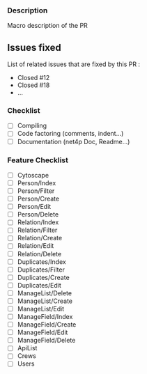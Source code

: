 ### Description
Macro description of the PR

## Issues fixed
List of related issues that are fixed by this PR :

- Closed #12
- Closed #18
- …


### Checklist
- [ ] Compiling
- [ ] Code factoring (comments, indent...)
- [ ] Documentation (net4p Doc, Readme...)

### Feature Checklist
- [ ] Cytoscape
- [ ] Person/Index
- [ ] Person/Filter
- [ ] Person/Create
- [ ] Person/Edit
- [ ] Person/Delete
- [ ] Relation/Index
- [ ] Relation/Filter
- [ ] Relation/Create
- [ ] Relation/Edit
- [ ] Relation/Delete
- [ ] Duplicates/Index
- [ ] Duplicates/Filter
- [ ] Duplicates/Create
- [ ] Duplicates/Edit
- [ ] ManageList/Delete
- [ ] ManageList/Create
- [ ] ManageList/Edit
- [ ] ManageField/Index
- [ ] ManageField/Create
- [ ] ManageField/Edit
- [ ] ManageField/Delete
- [ ] ApiList
- [ ] Crews
- [ ] Users
